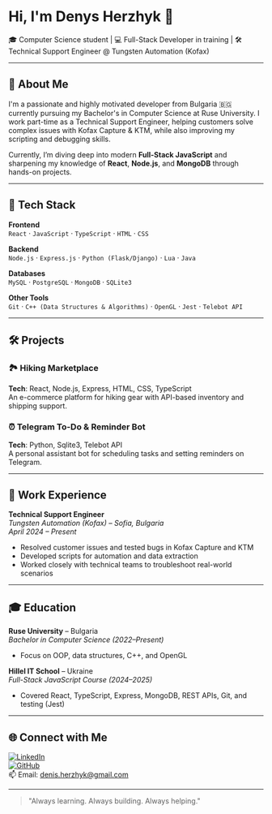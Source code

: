# Hi, I'm Denys Herzhyk 👋

🎓 Computer Science student | 💻 Full-Stack Developer in training | 🛠️ Technical Support Engineer @ Tungsten Automation (Kofax)

---

## 🚀 About Me

I'm a passionate and highly motivated developer from Bulgaria 🇧🇬 currently pursuing my Bachelor's in Computer Science at Ruse University. I work part-time as a Technical Support Engineer, helping customers solve complex issues with Kofax Capture & KTM, while also improving my scripting and debugging skills.

Currently, I’m diving deep into modern **Full-Stack JavaScript** and sharpening my knowledge of **React**, **Node.js**, and **MongoDB** through hands-on projects.

---

## 🧠 Tech Stack

**Frontend**  
`React` · `JavaScript` · `TypeScript` · `HTML` · `CSS`  

**Backend**  
`Node.js` · `Express.js` · `Python (Flask/Django)` · `Lua` · `Java`

**Databases**  
`MySQL` · `PostgreSQL` · `MongoDB` · `SQLite3`

**Other Tools**  
`Git` · `C++ (Data Structures & Algorithms)` · `OpenGL` · `Jest` · `Telebot API`

---

## 🛠️ Projects

### 🏞️ Hiking Marketplace  
**Tech**: React, Node.js, Express, HTML, CSS, TypeScript  
An e-commerce platform for hiking gear with API-based inventory and shipping support.

### ⏰ Telegram To-Do & Reminder Bot  
**Tech**: Python, Sqlite3, Telebot API  
A personal assistant bot for scheduling tasks and setting reminders on Telegram.

---

## 💼 Work Experience

**Technical Support Engineer**  
*Tungsten Automation (Kofax) – Sofia, Bulgaria*  
*April 2024 – Present*  
- Resolved customer issues and tested bugs in Kofax Capture and KTM  
- Developed scripts for automation and data extraction  
- Worked closely with technical teams to troubleshoot real-world scenarios

---

## 🎓 Education

**Ruse University** – Bulgaria  
*Bachelor in Computer Science (2022–Present)*  
- Focus on OOP, data structures, C++, and OpenGL  

**Hillel IT School** – Ukraine  
*Full-Stack JavaScript Course (2024–2025)*  
- Covered React, TypeScript, Express, MongoDB, REST APIs, Git, and testing (Jest)

---

## 🌐 Connect with Me

[![LinkedIn](https://img.shields.io/badge/LinkedIn-0077B5?style=flat&logo=linkedin&logoColor=white)](https://www.linkedin.com/in/denys-herzhyk-03280a274)  
[![GitHub](https://img.shields.io/badge/GitHub-181717?style=flat&logo=github&logoColor=white)](https://github.com/DenisHerzhyk)  
📫 Email: denis.herzhyk@gmail.com

---

> "Always learning. Always building. Always helping."

